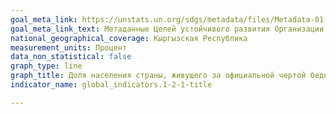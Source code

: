 ```yaml
---
goal_meta_link: https://unstats.un.org/sdgs/metadata/files/Metadata-01-02-01.pdf
goal_meta_link_text: Метаданные Целей устойчивого развития Организации Объединённых Наций (PDF 98.2 KB)
national_geographical_coverage: Кыргызская Республика
measurement_units: Процент
data_non_statistical: false
graph_type: line
graph_title: Доля населения страны, живущего за официальной чертой бедности
indicator_name: global_indicators.1-2-1-title

---
```

